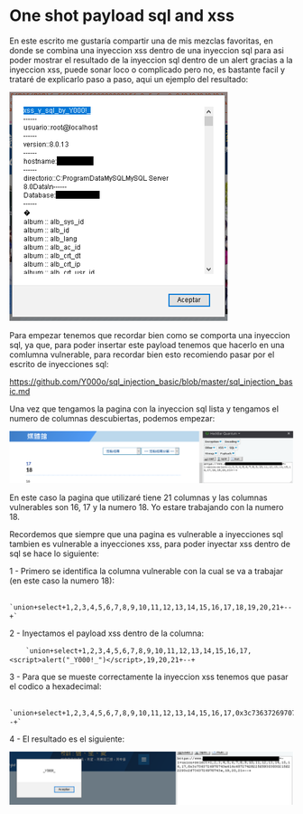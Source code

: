 # One shot payload sql and xss

En este escrito me gustaría compartir una de mis mezclas favoritas, en donde se combina una inyeccion xss dentro de una inyeccion sql para asi poder mostrar el resultado de la inyeccion sql dentro de un alert gracias a la inyeccion xss, puede sonar loco o complicado pero no, es bastante facil y trataré de explicarlo paso a paso, aqui un ejemplo del resultado: 

![](ejemplos/1.png)

Para empezar tenemos que recordar bien como se comporta una inyeccion sql, ya que, para poder insertar este payload tenemos que hacerlo en una comlumna vulnerable, para recordar bien esto recomiendo pasar por el escrito de inyecciones sql:

https://github.com/Y000o/sql_injection_basic/blob/master/sql_injection_basic.md

Una vez que tengamos la pagina con la inyeccion sql lista y tengamos el numero de columnas descubiertas, podemos empezar:

![](ejemplos/2.png)

En este caso la pagina que utilizaré tiene 21 columnas y las columnas vulnerables son 16, 17 y la numero 18. Yo estare trabajando con la numero 18.

Recordemos que siempre que una pagina es vulnerable a inyecciones sql tambien es vulnerable a inyecciones xss, para poder inyectar xss dentro de sql se hace lo siguiente:

1 - Primero se identifica la columna vulnerable con la cual se va a trabajar (en este caso la numero 18):

        `union+select+1,2,3,4,5,6,7,8,9,10,11,12,13,14,15,16,17,18,19,20,21+--+`

2 - Inyectamos el payload xss dentro de la columna:

        `union+select+1,2,3,4,5,6,7,8,9,10,11,12,13,14,15,16,17,<script>alert("_Y000!_")</script>,19,20,21+--+
        
3 - Para que se mueste correctamente la inyeccion xss tenemos que pasar el codico a hexadecimal:

        `union+select+1,2,3,4,5,6,7,8,9,10,11,12,13,14,15,16,17,0x3c7363726970743e616c65727428225f59303030215f22293c2f7363726970743e,19,20,21+--+`
        
4 - El resultado es el siguiente:         

![](ejemplos/3.png)

